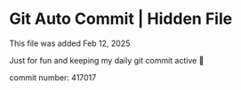 # Git Auto Commit | Hidden File

This file was added Feb 12, 2025

Just for fun and keeping my daily git commit active 🤪

commit number: 417017
